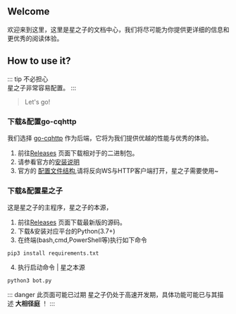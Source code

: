 ## Welcome
欢迎来到这里，这里是星之子的文档中心，我们将尽可能为你提供更详细的信息和更优秀的阅读体验。
## How to use it?   
::: tip 不必担心  
星之子非常容易配置。
:::
> Let's go!
### 下载&配置go-cqhttp  
我们选择 [go-cqhttp](https://github.com/Mrs4s/go-cqhttp) 作为后端，它将为我们提供优越的性能与优秀的体验。
1. 前往[Releases](https://github.com/Mrs4s/go-cqhttp/releases) 页面下载相对于的二进制包。  
2. 请参看官方的[安装说明](https://github.com/Mrs4s/go-cqhttp/blob/master/docs/quick_start.md)  
3. 官方的 [配置文件结构](https://github.com/Mrs4s/go-cqhttp/blob/master/docs/config.md),请将反向WS与HTTP客户端打开，星之子需要使用~
### 下载&配置星之子  
这是星之子的主程序，星之子的本源，
1. 前往[Releases](https://github.com/Lparksi/Sohn_des_Sterns/releases) 页面下载最新版的源码。  
2. 下载&安装对应平台的Python(3.7+)
3. 在终端(bash,cmd,PowerShell等)执行如下命令
```shell
pip3 install requirements.txt
```
4. 执行启动命令 | 星之本源
```shell
python3 bot.py
```  
::: danger 此页面可能已过期
星之子仍处于高速开发期，具体功能可能已与其描述 **大相径庭** ！
:::
